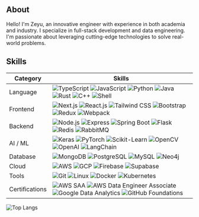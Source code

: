 ## About

Hello! I'm Zeyu, an innovative engineer with experience in both
academia and industry. I specialize in full-stack development and data
engineering. I'm passionate about leveraging cutting-edge technologies to solve real-world problems.

## Skills

| Category       | Skills                                                                                                                                                                                                                                                                                                                                                                                                                                                                                                                                                                                                                                                                                                                                                                                   |
| -------------- | ---------------------------------------------------------------------------------------------------------------------------------------------------------------------------------------------------------------------------------------------------------------------------------------------------------------------------------------------------------------------------------------------------------------------------------------------------------------------------------------------------------------------------------------------------------------------------------------------------------------------------------------------------------------------------------------------------------------------------------------------------------------------------------------- |
| Language       | ![TypeScript](https://img.shields.io/badge/-TypeScript-3178C6?style=flat&logo=typescript&logoColor=white&color=3178C6) ![JavaScript](https://img.shields.io/badge/-JavaScript-F7DF1E?style=flat&logo=javascript&logoColor=white&color=F7DF1E) ![Python](https://img.shields.io/badge/-Python-3776AB?style=flat&logo=python&logoColor=white&color=3776AB) ![Java](https://img.shields.io/badge/-Java-007396?style=flat&logo=openjdk&logoColor=white&color=007396) ![Rust](https://img.shields.io/badge/-Rust-000000?style=flat&logo=rust&logoColor=white&color=000000) ![C++](https://img.shields.io/badge/-C++-00599C?style=flat&logo=cplusplus&logoColor=white&color=00599C) ![Shell](https://img.shields.io/badge/-Shell-4EAA25?style=flat&logo=gnu-bash&logoColor=white&color=4EAA25) |
| Frontend       | ![Next.js](https://img.shields.io/badge/-Next.js-000000?style=flat&logo=nextdotjs&logoColor=white&color=000000) ![React.js](https://img.shields.io/badge/-React.js-61DAFB?style=flat&logo=react&logoColor=white&color=61DAFB) ![Tailwind CSS](https://img.shields.io/badge/-Tailwind%20CSS-06B6D4?style=flat&logo=tailwindcss&logoColor=white&color=06B6D4) ![Bootstrap](https://img.shields.io/badge/-Bootstrap-7952B3?style=flat&logo=bootstrap&logoColor=white&color=7952B3) ![Redux](https://img.shields.io/badge/-Redux-764ABC?style=flat&logo=redux&logoColor=white&color=764ABC) ![Webpack](https://img.shields.io/badge/-Webpack-8DD6F9?style=flat&logo=webpack&logoColor=white&color=8DD6F9)                                                                                    |
| Backend        | ![Node.js](https://img.shields.io/badge/-Node.js-339933?style=flat&logo=nodedotjs&logoColor=white&color=339933) ![Express](https://img.shields.io/badge/-Express-000000?style=flat&logo=express&logoColor=white&color=000000) ![Spring Boot](https://img.shields.io/badge/-Spring%20Boot-6DB33F?style=flat&logo=springboot&logoColor=white&color=6DB33F) ![Flask](https://img.shields.io/badge/-Flask-000000?style=flat&logo=flask&logoColor=white&color=000000) ![Redis](https://img.shields.io/badge/-Redis-DC382D?style=flat&logo=redis&logoColor=white&color=DC382D) ![RabbitMQ](https://img.shields.io/badge/-RabbitMQ-FF6600?style=flat&logo=rabbitmq&logoColor=white&color=FF6600)                                                                                                |
| AI / ML        | ![Keras](https://img.shields.io/badge/-Keras-D00000?style=flat&logo=keras&logoColor=white&color=D00000) ![PyTorch](https://img.shields.io/badge/-PyTorch-EE4C2C?style=flat&logo=pytorch&logoColor=white&color=EE4C2C) ![Scikit-Learn](https://img.shields.io/badge/-Scikit%20Learn-F7931E?style=flat&logo=scikit-learn&logoColor=white&color=F7931E) ![OpenCV](https://img.shields.io/badge/-OpenCV-5C3EE8?style=flat&logo=opencv&logoColor=white&color=5C3EE8) ![OpenAI](https://img.shields.io/badge/-OpenAI-412991?style=flat&logo=openai&logoColor=white&color=412991) ![LangChain](https://img.shields.io/badge/-LangChain-65C6A4?style=flat&logo=langchain&logoColor=white&color=65C6A4)                                                                                           |
| Database       | ![MongoDB](https://img.shields.io/badge/-MongoDB-47A248?style=flat&logo=mongodb&logoColor=white&color=47A248) ![PostgreSQL](https://img.shields.io/badge/-PostgreSQL-4169E1?style=flat&logo=postgresql&logoColor=white&color=4169E1) ![MySQL](https://img.shields.io/badge/-MySQL-4479A1?style=flat&logo=mysql&logoColor=white&color=4479A1) ![Neo4j](https://img.shields.io/badge/-Neo4j-4581C3?style=flat&logo=neo4j&logoColor=white&color=4581C3)                                                                                                                                                                                                                                                                                                                                     |
| Cloud          | ![AWS](https://img.shields.io/badge/-AWS-232F3E?style=flat&logo=amazon%20web%20services&logoColor=white&color=232F3E) ![GCP](https://img.shields.io/badge/-Google%20Cloud-4285F4?style=flat&logo=googlecloud&logoColor=white&color=4285F4) ![Firebase](https://img.shields.io/badge/-Firebase-FFCA28?style=flat&logo=firebase&logoColor=white&color=FFCA28) ![Supabase](https://img.shields.io/badge/-Supabase-3FCF8E?style=flat&logo=supabase&logoColor=white&color=3FCF8E)                                                                                                                                                                                                                                                                                                             |
| Tools          | ![Git](https://img.shields.io/badge/-Git-F05032?style=flat&logo=git&logoColor=white&color=F05032) ![Linux](https://img.shields.io/badge/-Linux-FCC624?style=flat&logo=linux&logoColor=white&color=FCC624) ![Docker](https://img.shields.io/badge/-Docker-2496ED?style=flat&logo=docker&logoColor=white&color=2496ED) ![Kubernetes](https://img.shields.io/badge/-Kubernetes-326CE5?style=flat&logo=kubernetes&logoColor=white&color=326CE5)                                                                                                                                                                                                                                                                                                                                              |
| Certifications | ![AWS SAA](https://img.shields.io/badge/-AWS%20Solutions%20Architect%20Associate-232F3E?style=flat&logo=amazon%20web%20services&logoColor=white&color=232F3E) ![AWS Data Engineer Associate](https://img.shields.io/badge/-AWS%20Data%20Engineer%20Associate-232F3E?style=flat&logo=amazon%20web%20services&logoColor=white&color=232F3E) ![Google Data Analytics](https://img.shields.io/badge/-Google%20Data%20Analytics-4285F4?style=flat&logo=google&logoColor=white&color=4285F4) ![GitHub Foundations](https://img.shields.io/badge/-GitHub%20Foundations-181717?style=flat&logo=github&logoColor=white&color=181717)                                                                                                                                                              |

<!-- ![GitHub账户信息统计](https://github-stats.ubrong.com/api?username=zeyu-chen&show_icons=true&theme=tokyonight) -->

![Top Langs](https://github-readme-stats.vercel.app/api/top-langs/?username=zeyu-chen&layout=compact&theme=transparent)
